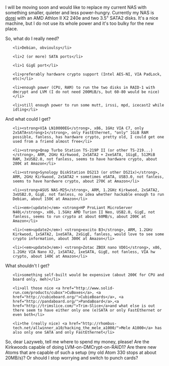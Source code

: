 <html><body><p>I will be moving soon and would like to replace my current NAS with something smaller, quieter and less power-hungry. Currently my NAS is <a title="Hardware" href="http://www.die-welt.net/hardware/">dorei</a> with an AMD Athlon II X2 240e and two 3.5" SATA2 disks. It's a nice machine, but I do not use its whole power and it's too bulky for the new place.



So, what do I really need?

</p><ul>

	<li>Debian, obvioulsy</li>

	<li>2 (or more) SATA ports</li>

	<li>1 GigE port</li>

	<li>preferably hardware crypto support (Intel AES-NI, VIA PadLock, etc)</li>

	<li>enough power (CPU, RAM) to run the two disks in RAID-1 with dmcrypt and LVM (I do not need 200MiB/s, but 60-80 would be nice)</li>

	<li>still enough power to run some mutt, irssi, mpd, icecast2 while idling</li>

</ul>

And what could I get?

<ul>

	<li><strong>VIA LN10000EG</strong>, x86, 1GHz VIA C7, only 2xSATA<strong>1</strong>, only FastEthernet, "only" 1GiB RAM possible, fanless, has hardware crypto, pretty old, I could get one used from a friend almost free</li>

	<li><strong>Qnap Turbo Station TS-219P II (or other TS-219...)</strong>, ARM, 2GHz Kirkwood, 2xSATA2 + 2xeSATA, 1GigE, 512MiB RAM, 3xUSB2.0, not fanless, seems to have hardware crypto, about 280€ at Amazon</li>

	<li><strong>Synology DiskStation DS213 (or other DS21x)</strong>, ARM, 2GHz Kirkwood, 2xSATA2 + sometimes eSATA, USB3.0, not fanless, seems to have hardware crypto, about 270€ at Amazon</li>

	<li><strong>ASUS NAS-M25</strong>, ARM, 1.2GHz Kirkwood, 2xSATA2, 3xUSB2.0, GigE, not fanless, no idea whether hackable enough to run Debian, about 150€ at Amazon</li>

	<li><em>(update)</em> <strong>HP ProLiant MicroServer N40L</strong>, x86, 1.5GHz AMD Turion II Neo, USB2.0, GigE, not fanless, seems to run crypto at about 60MB/s, about 200€ at Amazon</li>

	<li>(<em>update2</em>) <strong>excito B3</strong>, ARM, 1.2GHz Kirkwood, 1xSATA2, 1xeSATA, 2xGigE, fanless, would love to see some crypto information, about 300€ at Amazon</li>

	<li>(<em>update3</em>) <strong>Zotac ZBOX nano VD01</strong>, x86, 1.2GHz VIA Nano X2, 1xSATA2, 1xeSATA, GigE, not fanless, VIA hw crypto, about 140€ at Amazon</li>

</ul>

What shouldn't I get?

<ul>

	<li>something self-built would be expensive (about 200€ for CPU and board only, meh)</li>

	<li>all those nice <a href="http://www.solid-run.com/products/cubox">CuBoxes</a>, <a href="http://cubieboard.org/">CubieBoards</a>, <a href="http://pandaboard.org/">PandaBoard</a>,<a href="http://trimslice.com/">Trim-Slice</a>and what else is out there seem to have either only one (e)SATA or only FastEthernet or even both</li>

	<li>the (really nice) <a href="http://rhombus-tech.net/allwinner_a10/hacking_the_mele_a1000/">Mele A1000</a> has also only one SATA and only FastEthernet</li>

</ul>

So, dear Lazyweb, tell me where to spend my money, please! Are the Kirkwoods capable of doing LVM-on-DMCrypt-on-RAID1? Are there new Atoms that are capable of such a setup (my old Atom 330 stops at about 20MB/s)? Or should I stop worrying and switch to punch cards?</body></html>